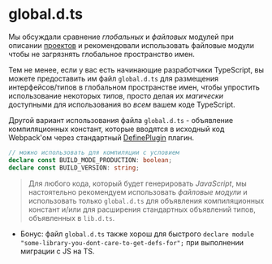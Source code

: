 # global.d.ts

Мы обсуждали сравнение _глобальных_ и _файловых_ модулей при описании [проектов](./modules.md) и рекомендовали использовать файловые модули чтобы не загрязнять глобальное пространство имен.

Тем не менее, если у вас есть начинающие разработчики TypeScript, вы можете предоставить им файл `global.d.ts` для размещения интерфейсов/типов в глобальном пространстве имен, чтобы упростить использование некоторых _типов_, просто делая их _магически_ доступными для использования во _всем_ вашем коде TypeScript.

Другой вариант использования файла `global.d.ts` - объявление компиляционных констант, которые вводятся в исходный код Webpack'ом через стандартный [DefinePlugin](https://webpack.js.org/plugins/define-plugin/) плагин.

```ts
// можно использовать для компиляции с условием
declare const BUILD_MODE_PRODUCTION: boolean;
declare const BUILD_VERSION: string;
```

> Для любого кода, который будет генерировать _JavaScript_, мы настоятельно рекомендуем использовать _файловые модули_ и использовать только `global.d.ts` для объявления компиляционных констант и/или для расширения стандартных объявлений типов, объявленных в `lib.d.ts`.

-   Бонус: файл `global.d.ts` также хорош для быстрого `declare module "some-library-you-dont-care-to-get-defs-for";` при выполнении миграции с JS на TS.
